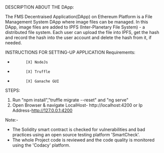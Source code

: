 DESCRIPTION ABOUT THE DApp:

The FMS Decentraised Application(DApp) on Ethereum Platform is a File Management System DApp where image files can be managed. In this DApp, image files are added to IPFS (Inter-Planetary File System) - a distributed file system. Each user can upload the file into IPFS, get the hash and record the hash into the user account and delete the hash from it, if needed.

INSTRUCTIONS FOR SETTING-UP APPLICATION Requirements:
-           [X] NodeJs 
-           [X] Truffle 
-           [X] Ganache GUI

STEPS:

1.   Run "npm install","truffle migrate --reset" and "ng serve"
2.   Open Browser & navigate LocalHost- http://localhost:4200 or Ip Address-http://127.0.0.1:4200

Note:-
 -   The Solidity smart contract is checked for vulnerabilities and bad practices using an open source testing platform 'SmartCheck'.
 -   The whole Project code is reviewed and the code quality is monitored using the 'Codacy' platform.

